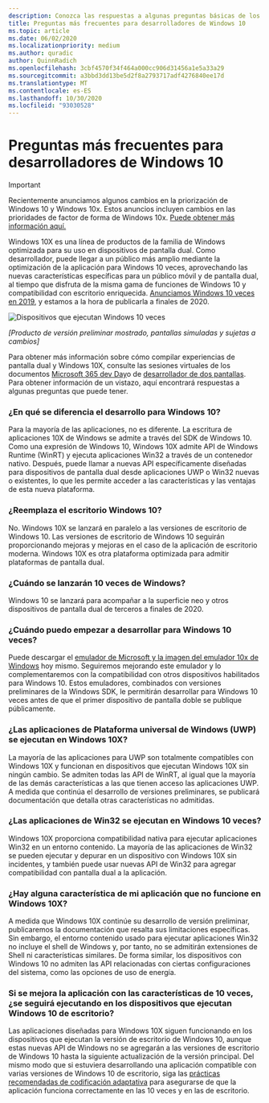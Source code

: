 ```yaml
---
description: Conozca las respuestas a algunas preguntas básicas de los desarrolladores sobre Windows 10 veces.
title: Preguntas más frecuentes para desarrolladores de Windows 10
ms.topic: article
ms.date: 06/02/2020
ms.localizationpriority: medium
ms.author: quradic
author: QuinnRadich
ms.openlocfilehash: 3cbf4570f34f464a000cc906d31456a1e5a33a29
ms.sourcegitcommit: a3bbd3dd13be5d2f8a2793717adf4276840ee17d
ms.translationtype: MT
ms.contentlocale: es-ES
ms.lasthandoff: 10/30/2020
ms.locfileid: "93030528"
---
```

# <a name="windows-10x-developer-faq"></a>Preguntas más frecuentes para desarrolladores de Windows 10

> [!IMPORTANT]
> Recientemente anunciamos algunos cambios en la priorización de Windows 10 y Windows 10x.
> Estos anuncios incluyen cambios en las prioridades de factor de forma de Windows 10x. [Puede obtener más información aquí.](https://blogs.windows.com/windowsexperience/2020/05/04/accelerating-innovation-in-windows-10-to-meet-customers-where-they-are/)

Windows 10X es una línea de productos de la familia de Windows optimizada para su uso en dispositivos de pantalla dual. Como desarrollador, puede llegar a un público más amplio mediante la optimización de la aplicación para Windows 10 veces, aprovechando las nuevas características específicas para un público móvil y de pantalla dual, al tiempo que disfruta de la misma gama de funciones de Windows 10 y compatibilidad con escritorio enriquecida. [Anunciamos Windows 10 veces en 2019](https://blogs.windows.com/windowsexperience/2019/10/02/introducing-windows-10x-enabling-dual-screen-pcs-in-2020/#6qxkItE2XMPu24uw.97), y estamos a la hora de publicarla a finales de 2020.

![Dispositivos que ejecutan Windows 10 veces](images/windows-10x-devices.png)
 
*[Producto de versión preliminar mostrado, pantallas simuladas y sujetas a cambios]*

Para obtener más información sobre cómo compilar experiencias de pantalla dual y Windows 10X, consulte las sesiones virtuales de los documentos [Microsoft 365 dev Day](https://developer.microsoft.com/microsoft-365/virtual-events)o de [desarrollador de dos pantallas](/dual-screen/). Para obtener información de un vistazo, aquí encontrará respuestas a algunas preguntas que puede tener.

### <a name="how-is-this-different-from-developing-for-windows-10"></a>¿En qué se diferencia el desarrollo para Windows 10?

Para la mayoría de las aplicaciones, no es diferente. La escritura de aplicaciones 10X de Windows se admite a través del SDK de Windows 10. Como una expresión de Windows 10, Windows 10X admite API de Windows Runtime (WinRT) y ejecuta aplicaciones Win32 a través de un contenedor nativo. Después, puede llamar a nuevas API específicamente diseñadas para dispositivos de pantalla dual desde aplicaciones UWP o Win32 nuevas o existentes, lo que les permite acceder a las características y las ventajas de esta nueva plataforma.

### <a name="does-this-replace-desktop-windows-10"></a>¿Reemplaza el escritorio Windows 10?

No. Windows 10X se lanzará en paralelo a las versiones de escritorio de Windows 10. Las versiones de escritorio de Windows 10 seguirán proporcionando mejoras y mejoras en el caso de la aplicación de escritorio moderna. Windows 10X es otra plataforma optimizada para admitir plataformas de pantalla dual.

### <a name="when-will-windows-10x-be-released"></a>¿Cuándo se lanzarán 10 veces de Windows?

Windows 10 se lanzará para acompañar a la superficie neo y otros dispositivos de pantalla dual de terceros a finales de 2020.

### <a name="when-can-i-start-development-for-windows-10x"></a>¿Cuándo puedo empezar a desarrollar para Windows 10 veces?

Puede descargar el [emulador de Microsoft y la imagen del emulador 10x de Windows](/dual-screen/windows/get-dev-tools) hoy mismo. Seguiremos mejorando este emulador y lo complementaremos con la compatibilidad con otros dispositivos habilitados para Windows 10. Estos emuladores, combinados con versiones preliminares de la Windows SDK, le permitirán desarrollar para Windows 10 veces antes de que el primer dispositivo de pantalla doble se publique públicamente.

### <a name="will-my-universal-windows-platform-uwp-apps-run-on-windows-10x"></a>¿Las aplicaciones de Plataforma universal de Windows (UWP) se ejecutan en Windows 10X?

La mayoría de las aplicaciones para UWP son totalmente compatibles con Windows 10X y funcionan en dispositivos que ejecutan Windows 10X sin ningún cambio. Se admiten todas las API de WinRT, al igual que la mayoría de las demás características a las que tienen acceso las aplicaciones UWP. A medida que continúa el desarrollo de versiones preliminares, se publicará documentación que detalla otras características no admitidas.

### <a name="will-my-win32-apps-run-on-windows-10x"></a>¿Las aplicaciones de Win32 se ejecutan en Windows 10 veces?

Windows 10X proporciona compatibilidad nativa para ejecutar aplicaciones Win32 en un entorno contenido. La mayoría de las aplicaciones de Win32 se pueden ejecutar y depurar en un dispositivo con Windows 10X sin incidentes, y también puede usar nuevas API de Win32 para agregar compatibilidad con pantalla dual a la aplicación.

### <a name="are-there-any-features-of-my-app-that-wont-work-on-windows-10x"></a>¿Hay alguna característica de mi aplicación que no funcione en Windows 10X?

A medida que Windows 10X continúe su desarrollo de versión preliminar, publicaremos la documentación que resalta sus limitaciones específicas. Sin embargo, el entorno contenido usado para ejecutar aplicaciones Win32 no incluye el shell de Windows y, por tanto, no se admitirán extensiones de Shell ni características similares. De forma similar, los dispositivos con Windows 10 no admiten las API relacionadas con ciertas configuraciones del sistema, como las opciones de uso de energía.

### <a name="if-i-enhance-my-app-with-windows-10x-features-will-it-still-run-on-devices-running-desktop-windows-10"></a>Si se mejora la aplicación con las características de 10 veces, ¿se seguirá ejecutando en los dispositivos que ejecutan Windows 10 de escritorio?

Las aplicaciones diseñadas para Windows 10X siguen funcionando en los dispositivos que ejecutan la versión de escritorio de Windows 10, aunque estas nuevas API de Windows no se agregarán a las versiones de escritorio de Windows 10 hasta la siguiente actualización de la versión principal. Del mismo modo que si estuviera desarrollando una aplicación compatible con varias versiones de Windows 10 de escritorio, siga las [prácticas recomendadas de codificación adaptativa](/windows/uwp/debug-test-perf/version-adaptive-code) para asegurarse de que la aplicación funciona correctamente en las 10 veces y en las de escritorio.
